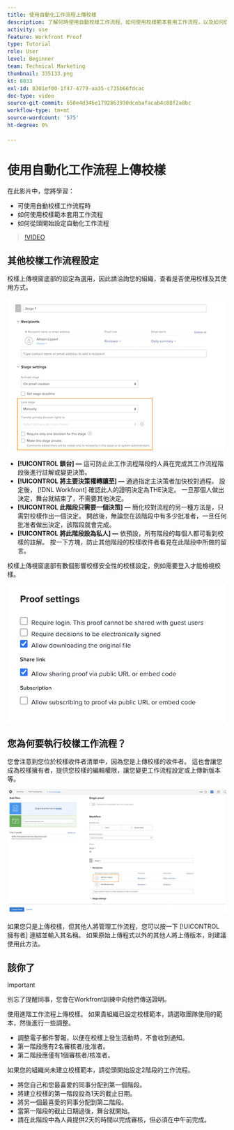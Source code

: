 ```yaml
---
title: 使用自動化工作流程上傳校樣
description: 了解何時使用自動校樣工作流程、如何使用校樣範本套用工作流程，以及如何從頭開始設定自動化工作流程。
activity: use
feature: Workfront Proof
type: Tutorial
role: User
level: Beginner
team: Technical Marketing
thumbnail: 335133.png
kt: 8833
exl-id: 8301ef00-1f47-4779-aa35-c735b66fdcac
doc-type: video
source-git-commit: 650e4d346e1792863930dcebafacab4c88f2a8bc
workflow-type: tm+mt
source-wordcount: '575'
ht-degree: 0%

---
```


# 使用自動化工作流程上傳校樣

在此影片中，您將學習：

* 可使用自動校樣工作流程時
* 如何使用校樣範本套用工作流程
* 如何從頭開始設定自動化工作流程

>[!VIDEO](https://video.tv.adobe.com/v/335133/?quality=12&learn=on)



## 其他校樣工作流程設定

校樣上傳視窗底部的設定為選用，因此請洽詢您的組織，查看是否使用校樣及其使用方式。

![的影像 [!UICONTROL 新校樣 ]窗口 [!UICONTROL 舞台設定] 突出顯示。](assets/additional-proof-workflow-settings.png)

* **[!UICONTROL 鎖台] —** 這可防止此工作流程階段的人員在完成其工作流程階段後進行註解或變更決策。
* **[!UICONTROL 將主要決策權轉讓至] —** 通過指定主決策者加快校對過程。 設定後， [!DNL Workfront] 確認此人的證明決定為THE決定。 一旦那個人做出決定，舞台就結束了，不需要其他決定。
* **[!UICONTROL 此階段只需要一個決策] —** 簡化校對流程的另一種方法是，只需對校樣作出一個決定。 開啟後，無論您在該階段中有多少批准者，一旦任何批准者做出決定，該階段就會完成。
* **[!UICONTROL 將此階段設為私人] —** 依預設，所有階段的每個人都可看到校樣的註解。 按一下方塊，防止其他階段的校樣收件者看見在此階段中所做的留言。

校樣上傳視窗底部有數個影響校樣安全性的校樣設定，例如需要登入才能檢視校樣。

<!--
Learn more about these in the Proof settings section of the Configure a proof article.
-->

![的影像 [!UICONTROL 校樣設定] 校樣上傳視窗的區段。](assets/additional-proof-workflow-settings-2.png)

<!--
### Learn more
* Automated workflow overview
* Automated workflow stages overview
-->

<!--
### Guides
* Plan an advanced workflow worksheet
-->

## 您為何要執行校樣工作流程？

您會注意到您位於校樣收件者清單中，因為您是上傳校樣的收件者。 這也會讓您成為校樣擁有者，提供您校樣的編輯權限，讓您變更工作流程設定或上傳新版本等。

![校樣上傳視窗的影像，收件者清單中醒目顯示校樣擁有者。](assets/proof-owner.png)

如果您只是上傳校樣，但其他人將管理工作流程，您可以按一下 [!UICONTROL 擁有者] 連結並輸入其名稱。 如果原始上傳程式以外的其他人將上傳版本，則建議使用此方法。

## 該你了

>[!IMPORTANT]
>
>別忘了提醒同事，您會在Workfront訓練中向他們傳送證明。


使用進階工作流程上傳校樣。 如果貴組織已設定校樣範本，請選取團隊使用的範本，然後進行一些調整。

* 調整電子郵件警報，以便在校樣上發生活動時，不會收到通知。
* 第一階段應有2名審核者/批准者。
* 第二階段應僅有1個審核者/核准者。

如果您的組織尚未建立校樣範本，請從頭開始設定2階段的工作流程。

* 將您自己和您最喜愛的同事分配到第一個階段。
* 將建立校樣的第一階段設為1天的截止日期。
* 將另一個最喜愛的同事分配到第二階段。
* 當第一階段的截止日期過後，舞台就開始。
* 請在此階段中為人員提供2天的時間以完成審核，但必須在中午前完成。


